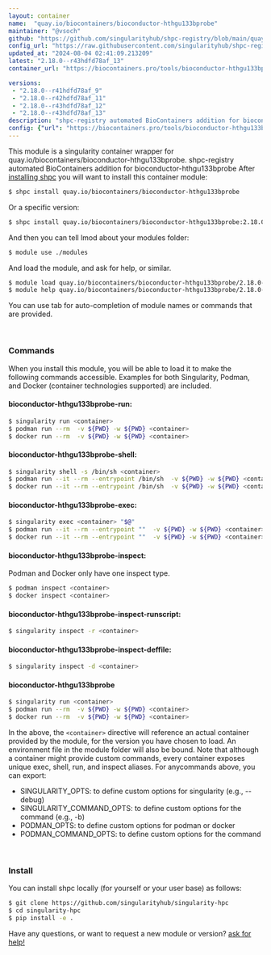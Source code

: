 ```yaml
---
layout: container
name:  "quay.io/biocontainers/bioconductor-hthgu133bprobe"
maintainer: "@vsoch"
github: "https://github.com/singularityhub/shpc-registry/blob/main/quay.io/biocontainers/bioconductor-hthgu133bprobe/container.yaml"
config_url: "https://raw.githubusercontent.com/singularityhub/shpc-registry/main/quay.io/biocontainers/bioconductor-hthgu133bprobe/container.yaml"
updated_at: "2024-08-04 02:41:09.213209"
latest: "2.18.0--r43hdfd78af_13"
container_url: "https://biocontainers.pro/tools/bioconductor-hthgu133bprobe"

versions:
 - "2.18.0--r41hdfd78af_9"
 - "2.18.0--r42hdfd78af_11"
 - "2.18.0--r43hdfd78af_12"
 - "2.18.0--r43hdfd78af_13"
description: "shpc-registry automated BioContainers addition for bioconductor-hthgu133bprobe"
config: {"url": "https://biocontainers.pro/tools/bioconductor-hthgu133bprobe", "maintainer": "@vsoch", "description": "shpc-registry automated BioContainers addition for bioconductor-hthgu133bprobe", "latest": {"2.18.0--r43hdfd78af_13": "sha256:bc8ddf8a992f541907b35e9a3c4f6507f0a9363102ff996f977157968f0b18b2"}, "tags": {"2.18.0--r41hdfd78af_9": "sha256:0c561443a8357051973f5142937412c1ae664d7ff30152183d76e809aec1eb6a", "2.18.0--r42hdfd78af_11": "sha256:3ae8e12c0bff3604c27bc78dd271d42147320f4b3386970379ad83ea253b8ae1", "2.18.0--r43hdfd78af_12": "sha256:5410ed03b8e4c22aa6a17eb84c06022bf7b39b5a46122c6eb189258eb7db30cb", "2.18.0--r43hdfd78af_13": "sha256:bc8ddf8a992f541907b35e9a3c4f6507f0a9363102ff996f977157968f0b18b2"}, "docker": "quay.io/biocontainers/bioconductor-hthgu133bprobe"}
---
```


This module is a singularity container wrapper for quay.io/biocontainers/bioconductor-hthgu133bprobe.
shpc-registry automated BioContainers addition for bioconductor-hthgu133bprobe
After [installing shpc](#install) you will want to install this container module:


```bash
$ shpc install quay.io/biocontainers/bioconductor-hthgu133bprobe
```

Or a specific version:

```bash
$ shpc install quay.io/biocontainers/bioconductor-hthgu133bprobe:2.18.0--r43hdfd78af_13
```

And then you can tell lmod about your modules folder:

```bash
$ module use ./modules
```

And load the module, and ask for help, or similar.

```bash
$ module load quay.io/biocontainers/bioconductor-hthgu133bprobe/2.18.0--r43hdfd78af_13
$ module help quay.io/biocontainers/bioconductor-hthgu133bprobe/2.18.0--r43hdfd78af_13
```

You can use tab for auto-completion of module names or commands that are provided.

<br>

### Commands

When you install this module, you will be able to load it to make the following commands accessible.
Examples for both Singularity, Podman, and Docker (container technologies supported) are included.

#### bioconductor-hthgu133bprobe-run:

```bash
$ singularity run <container>
$ podman run --rm  -v ${PWD} -w ${PWD} <container>
$ docker run --rm  -v ${PWD} -w ${PWD} <container>
```

#### bioconductor-hthgu133bprobe-shell:

```bash
$ singularity shell -s /bin/sh <container>
$ podman run --it --rm --entrypoint /bin/sh  -v ${PWD} -w ${PWD} <container>
$ docker run --it --rm --entrypoint /bin/sh  -v ${PWD} -w ${PWD} <container>
```

#### bioconductor-hthgu133bprobe-exec:

```bash
$ singularity exec <container> "$@"
$ podman run --it --rm --entrypoint ""  -v ${PWD} -w ${PWD} <container> "$@"
$ docker run --it --rm --entrypoint ""  -v ${PWD} -w ${PWD} <container> "$@"
```

#### bioconductor-hthgu133bprobe-inspect:

Podman and Docker only have one inspect type.

```bash
$ podman inspect <container>
$ docker inspect <container>
```

#### bioconductor-hthgu133bprobe-inspect-runscript:

```bash
$ singularity inspect -r <container>
```

#### bioconductor-hthgu133bprobe-inspect-deffile:

```bash
$ singularity inspect -d <container>
```



#### bioconductor-hthgu133bprobe

```bash
$ singularity run <container>
$ podman run --rm  -v ${PWD} -w ${PWD} <container>
$ docker run --rm  -v ${PWD} -w ${PWD} <container>
```


In the above, the `<container>` directive will reference an actual container provided
by the module, for the version you have chosen to load. An environment file in the
module folder will also be bound. Note that although a container
might provide custom commands, every container exposes unique exec, shell, run, and
inspect aliases. For anycommands above, you can export:

 - SINGULARITY_OPTS: to define custom options for singularity (e.g., --debug)
 - SINGULARITY_COMMAND_OPTS: to define custom options for the command (e.g., -b)
 - PODMAN_OPTS: to define custom options for podman or docker
 - PODMAN_COMMAND_OPTS: to define custom options for the command

<br>

### Install

You can install shpc locally (for yourself or your user base) as follows:

```bash
$ git clone https://github.com/singularityhub/singularity-hpc
$ cd singularity-hpc
$ pip install -e .
```

Have any questions, or want to request a new module or version? [ask for help!](https://github.com/singularityhub/singularity-hpc/issues)